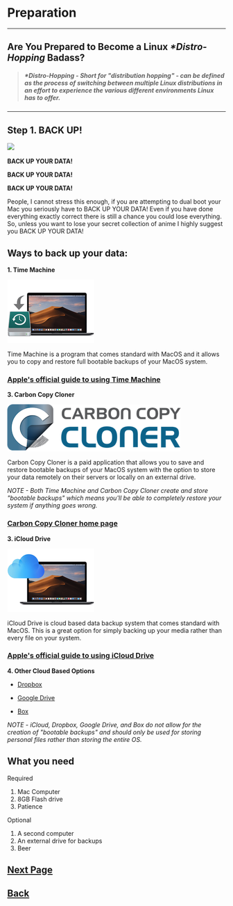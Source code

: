 # **Preparation**
___
## **Are You Prepared to Become a Linux _*Distro-Hopping_ Badass?**

> ##### _*Distro-Hopping_   -   *Short for "distribution hopping" - can be defined as the process of switching between multiple Linux distributions in an effort to experience the various different environments Linux has to offer.*
---
##  **Step 1. BACK UP!**


![](https://media.giphy.com/media/l3V0AW49gt0ot4z16/giphy.gif)

**BACK UP YOUR DATA!**

**BACK UP YOUR DATA!**

**BACK UP YOUR DATA!**


People, I cannot stress this enough, if you are attempting to dual boot your Mac you seriously have to BACK UP YOUR DATA! Even if you have done everything exactly correct there is still a chance you could lose everything. So, unless you want to lose your secret collection of anime I highly suggest you BACK UP YOUR DATA!


## Ways to back up your data:
**1. Time Machine**

![](images/timemachine.png)

  Time Machine is a program that comes standard with MacOS and it allows you to copy and restore full bootable backups of your MacOS system.


### [Apple's official guide to using Time Machine](https://support.apple.com/en-us/HT201250)

**3. Carbon Copy Cloner**

![](images/ccc.png)

Carbon Copy Cloner is a paid application that allows you to save and restore bootable backups of your MacOS system with the option to store your data remotely on their servers or locally on an external drive.

*NOTE - Both Time Machine and Carbon Copy Cloner create and store "bootable backups" which means you'll be able to completely restore your system if anything goes wrong.*

### [Carbon Copy Cloner home page](https://bombich.com/)

**3. iCloud Drive**

![](images/icloud.png)

iCloud Drive is cloud based data backup system that comes standard with MacOS. This is a great option for simply backing up your media rather than every file on your system.


### [Apple's official guide to using iCloud Drive](https://support.apple.com/en-us/HT204025)

**4. Other Cloud Based Options**

* [Dropbox](https://www.dropbox.com/?landing=dbv2)

* [Google Drive](https://www.google.com/drive/)

* [Box](https://app.box.com/login)


*NOTE - iCloud, Dropbox, Google Drive, and Box do not allow for the creation of "bootable backups" and should only be used for storing personal files rather than storing the entire OS.*

## What you need
Required
1. Mac Computer
2. 8GB Flash drive
3. Patience


Optional
1. A second computer
2. An external drive for backups
3. Beer




## [Next Page]()
## [Back](Introduction.md)
